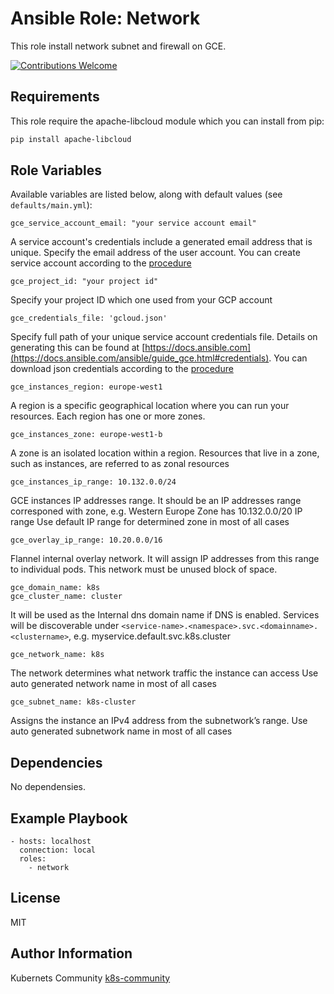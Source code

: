Ansible Role: Network
=====================

This role install network subnet and firewall on GCE.

[![Contributions Welcome](https://img.shields.io/badge/contributions-welcome-brightgreen.svg?style=flat)](https://github.com/k8s-community/cluster-deploy/issues)

Requirements
------------

This role require the apache-libcloud module which you can install from pip:

```sh
pip install apache-libcloud
```

Role Variables
--------------

Available variables are listed below, along with default values (see `defaults/main.yml`):

	gce_service_account_email: "your service account email"

A service account's credentials include a generated email address that is unique.
Specify the email address of the user account.
You can create service account according to the [procedure](https://developers.google.com/identity/protocols/OAuth2ServiceAccount#creatinganaccount)

	gce_project_id: "your project id"

Specify your project ID which one used from your GCP account

	gce_credentials_file: 'gcloud.json'

Specify full path of your unique service account credentials file. 
Details on generating this can be found at [https://docs.ansible.com](https://docs.ansible.com/ansible/guide_gce.html#credentials).
You can download json credentials according to the [procedure](https://support.google.com/cloud/answer/6158849?hl=en&ref_topic=6262490#serviceaccounts)

	gce_instances_region: europe-west1

A region is a specific geographical location where you can run your resources.
Each region has one or more zones.

	gce_instances_zone: europe-west1-b

A zone is an isolated location within a region.
Resources that live in a zone, such as instances, are referred to as zonal resources

	gce_instances_ip_range: 10.132.0.0/24

GCE instances IP addresses range. It should be an IP addresses range corresponed with zone, e.g.
Western Europe Zone has 10.132.0.0/20 IP range
Use default IP range for determined zone in most of all cases

	gce_overlay_ip_range: 10.20.0.0/16

Flannel internal overlay network. It will assign IP addresses from this range to individual pods.
This network must be unused block of space.

	gce_domain_name: k8s
	gce_cluster_name: cluster

It will be used as the Internal dns domain name if DNS is enabled.
Services will be discoverable under
`<service-name>.<namespace>.svc.<domainname>.<clustername>`, e.g.
myservice.default.svc.k8s.cluster

	gce_network_name: k8s

The network determines what network traffic the instance can access
Use auto generated network name in most of all cases

	gce_subnet_name: k8s-cluster

Assigns the instance an IPv4 address from the subnetwork’s range.
Use auto generated subnetwork name in most of all cases

Dependencies
------------

No dependensies.


Example Playbook
----------------

	- hosts: localhost
	  connection: local
	  roles:
	    - network

License
-------

MIT

Author Information
------------------

Kubernets Community [k8s-community](https://github.com/k8s-community)
